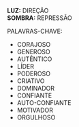 **LUZ:** DIREÇÃO  
**SOMBRA:** REPRESSÃO

PALAVRAS-CHAVE:
- CORAJOSO
- GENEROSO
- AUTÊNTICO
- LÍDER
- PODEROSO
- CRIATIVO
- DOMINADOR
- CONFIANTE
- AUTO-CONFIANTE
- MOTIVADOR
- ORGULHOSO